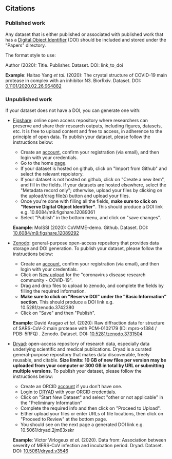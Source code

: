 ## Citations

### Published work
Any dataset that is either published or associated with published work that has a [Digital Object Identifier](https://www.doi.org) (DOI) should be included and stored under the "Papers" directory. 

The format style to use:

  Author (2020): Title. Publisher. Dataset. DOI: link_to_doi

  **Example**: Haitao Yang *et tal.* (2020): The crystal structure of COVID-19 main protease in complex with an inhibitor N3. BiorRxiv. Dataset. DOI: [0.1101/2020.02.26.964882](http://dx.doi.org/10.1101/2020.02.26.964882)

### Unpublished work
If your dataset does not have a DOI, you can generate one with:

- [Figshare](https://figshare.com):  online open access repository where researchers can preserve and share their research outputs, including figures, datasets, etc. It is free to upload content and free to access, in adherence to the principle of open data. To publish your dataset, please follow the instructions below:

   * Create an [account](https://figshare.com/account/register), confirm your registration (via email), and then login with your credentials.
   * Go to the home [page](https://figshare.com/account/home#/data).
   * If your dataset is hosted on github, click on "Import from Github" and select the relevant repoistory.
   * If your dataset is not hosted on github, click on "Create a new item", and fill in the fields. If your datasets are hosted elsewhere, select the "Metadata record only"; otherwise, upload your files by clicking on the upload/drag file(s) button and upload your files. 
   * Once you're done with filling all the fields, **make sure to click on "Reserve Digital Object Identifier"**. This should produce a DOI link e.g. 10.6084/m9.figshare.12089361
   * Select "Publish" in the bottom menu, and click on "save changes".

  **Example**: MolSSI (2020): CoVMME-demo. Github. Dataset. DOI: [10.6084/m9.figshare.12089292](https://doi.org/10.6084/m9.figshare.12089292)
  
- [Zenodo](https://zenodo.org): general-purpose open-access repository that provides data storage and DOI generation. To publish your dataset, please follow the instructions below:
    * Create an [account](https://zenodo.org/signup), confirm your registration (via email), and then login with your credentials.
    * Click on [New upload](https://zenodo.org/deposit/new?c=covid-19) for the "coronavirus disease research community - COVID-19".
    * Drag and drop files to upload to zenodo, and complete the fields by filling the required information.
    * **Make sure to click on "Reserve DOI" under the "Basic Information" section**. This should produce a DOI link e.g. 10.5281/zenodo.3742380
    * Click on "Save" and then "Publish".

  **Example**: David Aragao *et tal.* (2020): Raw diffraction data for structure of SARS-CoV-2 main protease with PCM-0102179 (ID: mpro-x1384 / PDB: 5RFQ)
. Zenodo. Dataset. DOI: [10.5281/zenodo.3731504](https://doi.org/10.5281/zenodo.3731504)

- [Dryad](https://datadryad.org): open-access repository of research data, especially data underlying scientific and medical publications. Dryad is a curated general-purpose repository that makes data discoverable, freely reusable, and citable. **Size limits: 10 GB of new files per version may be uploaded from your computer or 300 GB in total by URL or submitting multiple versions**. To publish your dataset, please follow the instructions below:
    * Create an ORCID [account](https://orcid.org/register) if you don't have one.
    * Login to [DRYAD](https://datadryad.org/stash/sessions/choose_login) with your ORCID credentials.
    * Click on "Start New Dataset" and select "other or not applicable" in the "Preliminary Information"
    * Complete the required info and then click on "Proceed to Upload".
    * Either upload your files or enter URLs of file locations, then click on "Proceed to Review" at the bottom page.
    * You should see on the next page a generated DOI link e.g. 10.5061/dryad.2jm63xskr

  **Example**: Victor Virlogeux *et al.* (2020). Data from: Association between severity of MERS-CoV infection and incubation period. Dryad. Dataset. DOI: [10.5061/dryad.v3546](https://doi.org/10.5061/dryad.v3546)
